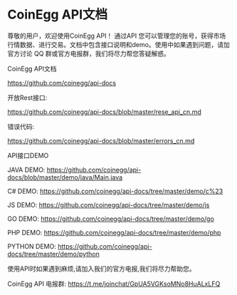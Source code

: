 # CoinEgg API文档

尊敬的用户，欢迎使用CoinEgg API！ 通过API 您可以管理您的账号，获得市场行情数据、进行交易。文档中包含接口说明和demo。使用中如果遇到问题，请加官方讨论 QQ 群或官方电报群，我们将尽力帮您答疑解惑。

CoinEgg API文档

<https://github.com/coinegg/api-docs>



开放Rest接口:

<https://github.com/coinegg/api-docs/blob/master/rese_api_cn.md>



错误代码:

<https://github.com/coinegg/api-docs/blob/master/errors_cn.md>



API接口DEMO

JAVA DEMO: <https://github.com/coinegg/api-docs/blob/master/demo/java/Main.java>

C# DEMO: <https://github.com/coinegg/api-docs/tree/master/demo/c%23>

JS DEMO: <https://github.com/coinegg/api-docs/tree/master/demo/js>

GO DEMO: <https://github.com/coinegg/api-docs/tree/master/demo/go>

PHP DEMO: <https://github.com/coinegg/api-docs/tree/master/demo/php>

PYTHON DEMO: <https://github.com/coinegg/api-docs/tree/master/demo/python>



使用API时如果遇到麻烦,请加入我们的官方电报,我们将尽力帮助您。

CoinEgg API 电报群: <https://t.me/joinchat/GpUA5VGKsoMNo8HuALxLFQ>